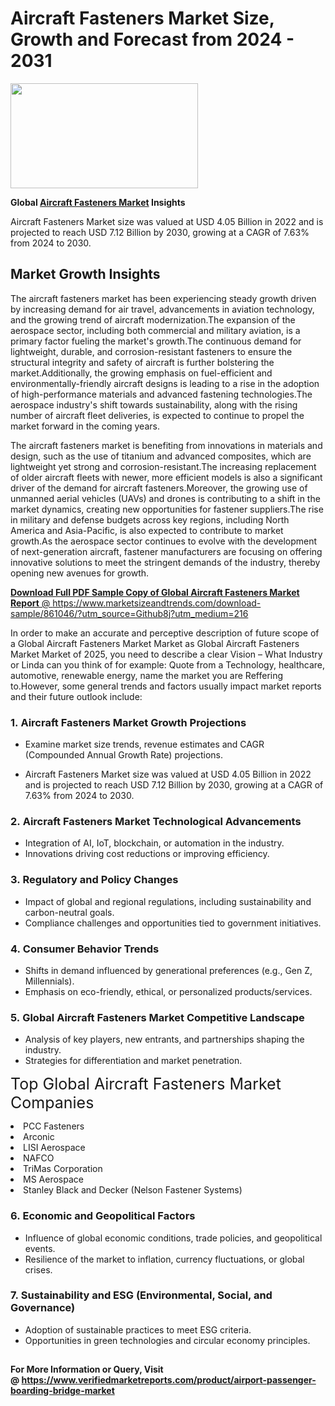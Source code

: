 <H1>Aircraft Fasteners Market Size, Growth and Forecast from 2024 - 2031</H1><img class="aligncenter size-medium wp-image-584254" src="https://thirdeyenews.in/wp-content/uploads/2024/09/Global-Market-Research-300x168.jpeg" alt="" width="300" height="168" /><p><strong>Global&nbsp;<a href="https://www.marketsizeandtrends.com/download-sample/861046/?utm_source=Github8j?utm_medium=216">Aircraft Fasteners Market</a> Insights</strong></p><p>Aircraft Fasteners Market size was valued at USD 4.05 Billion in 2022 and is projected to reach USD 7.12 Billion by 2030, growing at a CAGR of 7.63% from 2024 to 2030.</p><p><h2>Market Growth Insights</h2> <p>The aircraft fasteners market has been experiencing steady growth driven by increasing demand for air travel, advancements in aviation technology, and the growing trend of aircraft modernization.The expansion of the aerospace sector, including both commercial and military aviation, is a primary factor fueling the market's growth.The continuous demand for lightweight, durable, and corrosion-resistant fasteners to ensure the structural integrity and safety of aircraft is further bolstering the market.Additionally, the growing emphasis on fuel-efficient and environmentally-friendly aircraft designs is leading to a rise in the adoption of high-performance materials and advanced fastening technologies.The aerospace industry's shift towards sustainability, along with the rising number of aircraft fleet deliveries, is expected to continue to propel the market forward in the coming years.</p> <p><a href="#"></a></p> <p>The aircraft fasteners market is benefiting from innovations in materials and design, such as the use of titanium and advanced composites, which are lightweight yet strong and corrosion-resistant.The increasing replacement of older aircraft fleets with newer, more efficient models is also a significant driver of the demand for aircraft fasteners.Moreover, the growing use of unmanned aerial vehicles (UAVs) and drones is contributing to a shift in the market dynamics, creating new opportunities for fastener suppliers.The rise in military and defense budgets across key regions, including North America and Asia-Pacific, is also expected to contribute to market growth.As the aerospace sector continues to evolve with the development of next-generation aircraft, fastener manufacturers are focusing on offering innovative solutions to meet the stringent demands of the industry, thereby opening new avenues for growth.</p> <p><a href="#"></p><p><span class=""><strong>Download Full PDF Sample Copy of Global Aircraft Fasteners Market Report</strong> @ <a href="https://www.marketsizeandtrends.com/download-sample/861046/?utm_source=Github8j?utm_medium=216" target="_blank">https://www.marketsizeandtrends.com/download-sample/861046/?utm_source=Github8j?utm_medium=216</a></span></p><p>In order to make an accurate and perceptive description of future scope of a Global&nbsp;Aircraft Fasteners Market Market as Global&nbsp;Aircraft Fasteners Market Market of 2025, you need to describe a clear Vision &ndash; What Industry or Linda can you think of for example: Quote from a Technology, healthcare, automotive, renewable energy, name the market you are Reffering to.However, some general trends and factors usually impact market reports and their future outlook include:</p><h3>1.&nbsp;<strong>Aircraft Fasteners Market Growth Projections</strong></h3><ul><li>Examine market size trends, revenue estimates and CAGR (Compounded Annual Growth Rate) projections.</li><li><p>Aircraft Fasteners Market size was valued at USD 4.05 Billion in 2022 and is projected to reach USD 7.12 Billion by 2030, growing at a CAGR of 7.63% from 2024 to 2030.</p></li></ul><h3>2.&nbsp;<strong>Aircraft Fasteners Market Technological Advancements</strong></h3><ul><li>Integration of AI, IoT, blockchain, or automation in the industry.</li><li>Innovations driving cost reductions or improving efficiency.</li></ul><h3>3.&nbsp;<strong>Regulatory and Policy Changes</strong></h3><ul><li>Impact of global and regional regulations, including sustainability and carbon-neutral goals.</li><li>Compliance challenges and opportunities tied to government initiatives.</li></ul><h3>4.&nbsp;<strong>Consumer Behavior Trends</strong></h3><ul><li>Shifts in demand influenced by generational preferences (e.g., Gen Z, Millennials).</li><li>Emphasis on eco-friendly, ethical, or personalized products/services.</li></ul><h3>5.&nbsp;<strong>Global Aircraft Fasteners Market Competitive Landscape</strong></h3><ul><li>Analysis of key players, new entrants, and partnerships shaping the industry.</li><li>Strategies for differentiation and market penetration.</li></ul><p data-pm-slice="1 1 []"><span style="color: inherit; font-family: inherit; font-size: 25px;">Top Global Aircraft Fasteners Market Companies</span></p><div class="" data-test-id=""><p><li>PCC Fasteners</li><li> Arconic</li><li> LISI Aerospace</li><li> NAFCO</li><li> TriMas Corporation</li><li> MS Aerospace</li><li> Stanley Black and Decker (Nelson Fastener Systems)</li></p></div><h3>6.&nbsp;<strong>Economic and Geopolitical Factors</strong></h3><ul><li>Influence of global economic conditions, trade policies, and geopolitical events.</li><li>Resilience of the market to inflation, currency fluctuations, or global crises.</li></ul><h3>7.&nbsp;<strong>Sustainability and ESG (Environmental, Social, and Governance)</strong></h3><ul><li>Adoption of sustainable practices to meet ESG criteria.</li><li>Opportunities in green technologies and circular economy principles.</li></ul><h2><strong style="font-size: 14px;">For More Information or Query, Visit @&nbsp;</strong><a style="background-color: #ffffff; font-size: 14px;" href="https://www.marketsizeandtrends.com/report/aircraft-fasteners-market/" target="_blank">https://www.verifiedmarketreports.com/product/airport-passenger-boarding-bridge-market</a></h2>